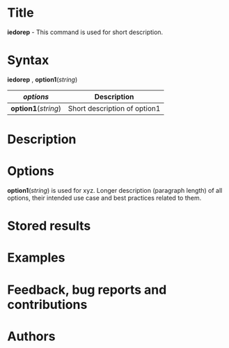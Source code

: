 # Title

__iedorep__ - This command is used for short description.

# Syntax

__iedorep__ , __**opt**ion1__(_string_)

| _options_ | Description |
|-----------|-------------|
| __**opt**ion1__(_string_) | Short description of option1 |

# Description
<!-- Longer description of the intended use of the command and best practices related to the usage -->

# Options
<!-- Longer description (paragraph length) of all options, their intended use case and best practices related to them -->

__**opt**ion1__(_string_) is used for xyz. Longer description (paragraph length) of all options, their intended use case and best practices related to them.

# Stored results
<!-- Document all results this command returns as either r-class, e-class or s-class macros -->

# Examples
<!-- A couple of examples to help the user get started and a short explanation of each of them -->

# Feedback, bug reports and contributions
<!-- Guidelines for how to provide feedback, bug reports or contributions for this package. Include an email or links to GitHub repo -->

# Authors
<!-- A couple of examples to help the user get started and a short explanation of each of them -->
